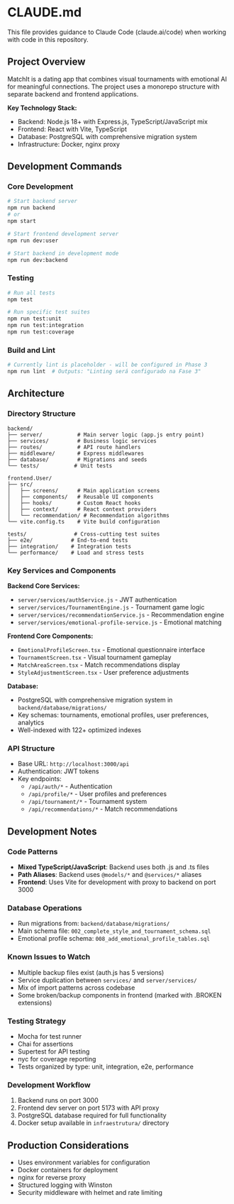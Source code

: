 # CLAUDE.md

This file provides guidance to Claude Code (claude.ai/code) when working with code in this repository.

## Project Overview

MatchIt is a dating app that combines visual tournaments with emotional AI for meaningful connections. The project uses a monorepo structure with separate backend and frontend applications.

**Key Technology Stack:**
- Backend: Node.js 18+ with Express.js, TypeScript/JavaScript mix
- Frontend: React with Vite, TypeScript 
- Database: PostgreSQL with comprehensive migration system
- Infrastructure: Docker, nginx proxy

## Development Commands

### Core Development
```bash
# Start backend server
npm run backend
# or
npm start

# Start frontend development server  
npm run dev:user

# Start backend in development mode
npm run dev:backend
```

### Testing
```bash
# Run all tests
npm test

# Run specific test suites
npm run test:unit
npm run test:integration
npm run test:coverage
```

### Build and Lint
```bash
# Currently lint is placeholder - will be configured in Phase 3
npm run lint  # Outputs: "Linting será configurado na Fase 3"
```

## Architecture

### Directory Structure
```
backend/
├── server/           # Main server logic (app.js entry point)
├── services/         # Business logic services
├── routes/           # API route handlers
├── middleware/       # Express middlewares
├── database/         # Migrations and seeds
└── tests/           # Unit tests

frontend.User/
├── src/
│   ├── screens/      # Main application screens
│   ├── components/   # Reusable UI components
│   ├── hooks/        # Custom React hooks
│   ├── context/      # React context providers
│   └── recommendation/ # Recommendation algorithms
└── vite.config.ts    # Vite build configuration

tests/               # Cross-cutting test suites
├── e2e/            # End-to-end tests
├── integration/    # Integration tests
└── performance/    # Load and stress tests
```

### Key Services and Components

**Backend Core Services:**
- `server/services/authService.js` - JWT authentication
- `server/services/TournamentEngine.js` - Tournament game logic
- `server/services/recommendationService.js` - Recommendation engine
- `server/services/emotional-profile-service.js` - Emotional matching

**Frontend Core Components:**
- `EmotionalProfileScreen.tsx` - Emotional questionnaire interface
- `TournamentScreen.tsx` - Visual tournament gameplay
- `MatchAreaScreen.tsx` - Match recommendations display
- `StyleAdjustmentScreen.tsx` - User preference adjustments

**Database:**
- PostgreSQL with comprehensive migration system in `backend/database/migrations/`
- Key schemas: tournaments, emotional profiles, user preferences, analytics
- Well-indexed with 122+ optimized indexes

### API Structure
- Base URL: `http://localhost:3000/api`
- Authentication: JWT tokens
- Key endpoints:
  - `/api/auth/*` - Authentication
  - `/api/profile/*` - User profiles and preferences
  - `/api/tournament/*` - Tournament system
  - `/api/recommendations/*` - Match recommendations

## Development Notes

### Code Patterns
- **Mixed TypeScript/JavaScript**: Backend uses both .js and .ts files
- **Path Aliases**: Backend uses `@models/*` and `@services/*` aliases
- **Frontend**: Uses Vite for development with proxy to backend on port 3000

### Database Operations
- Run migrations from: `backend/database/migrations/`
- Main schema file: `002_complete_style_and_tournament_schema.sql`
- Emotional profile schema: `008_add_emotional_profile_tables.sql`

### Known Issues to Watch
- Multiple backup files exist (auth.js has 5 versions)
- Service duplication between `services/` and `server/services/`
- Mix of import patterns across codebase
- Some broken/backup components in frontend (marked with .BROKEN extensions)

### Testing Strategy
- Mocha for test runner
- Chai for assertions  
- Supertest for API testing
- nyc for coverage reporting
- Tests organized by type: unit, integration, e2e, performance

### Development Workflow
1. Backend runs on port 3000
2. Frontend dev server on port 5173 with API proxy
3. PostgreSQL database required for full functionality
4. Docker setup available in `infraestrutura/` directory

## Production Considerations
- Uses environment variables for configuration
- Docker containers for deployment
- nginx for reverse proxy
- Structured logging with Winston
- Security middleware with helmet and rate limiting